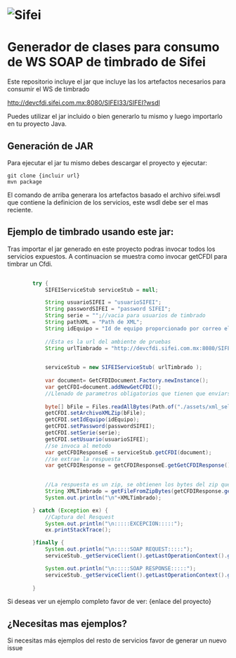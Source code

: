 # ![Sifei](https://www.sifei.com.mx/web/image/res.company/1/logo?unique=38c7250)




# Generador de clases para consumo  de WS SOAP de timbrado de Sifei

Este repositorio incluye el jar que incluye las los artefactos necesarios para consumir el WS de timbrado

http://devcfdi.sifei.com.mx:8080/SIFEI33/SIFEI?wsdl


Puedes utilizar el jar incluido o bien generarlo tu mismo y luego importarlo en tu proyecto Java.


## Generación de JAR
 
Para ejecutar el jar tu mismo debes descargar el proyecto y ejecutar:



```shell
git clone {incluir url}
mvn package

```
El comando  de arriba generara los artefactos basado el archivo sifei.wsdl que contiene la definicion de los servicios, este wsdl debe ser el mas reciente.

## Ejemplo de timbrado usando este jar:
Tras importar el jar generado en este proyecto podras invocar todos los servicios expuestos. A continuacion se muestra como invocar getCFDI para timbrar un Cfdi.

```java
       
        try {
            SIFEIServiceStub serviceStub = null;

            String usuarioSIFEI = "usuarioSIFEI";
            String passwordSIFEI = "password SIFEI";
            String serie = "";//vacia para usuarios de timbrado
            String pathXML = "Path de XML";
            String idEquipo = "Id de equipo proporcionado por correo electrónico";
            
            //Esta es la url del ambiente de pruebas
            String urlTimbrado = "http://devcfdi.sifei.com.mx:8080/SIFEI33/SIFEI?wsdl";
            

            serviceStub = new SIFEIServiceStub( urlTimbrado );
           
            var document= GetCFDIDocument.Factory.newInstance();
            var getCFDI=document.addNewGetCFDI();
            //Llenado de parametros obligatorios que tienen que enviarse
            
            byte[] bFile = Files.readAllBytes(Path.of("./assets/xml_sellado.xml"));
            getCFDI.setArchivoXMLZip(bFile);
            getCFDI.setIdEquipo(idEquipo);
            getCFDI.setPassword(passwordSIFEI);
            getCFDI.setSerie(serie);
            getCFDI.setUsuario(usuarioSIFEI);      
            //se invoca al metodo
            var getCFDIResponseE = serviceStub.getCFDI(document);
            //se extrae la respuesta
            var getCFDIResponse = getCFDIResponseE.getGetCFDIResponse();
            

            //La respuesta es un zip, se obtienen los bytes del zip que contiene el XML.
            String XMLTimbrado = getFileFromZipBytes(getCFDIResponse.getReturn());
            System.out.println("\n"+XMLTimbrado);

        } catch (Exception ex) {
            //Captura del Resquest
            System.out.println("\n:::::EXCEPCION:::::");
            ex.printStackTrace();

        }finally {
            System.out.println("\n:::::SOAP REQUEST:::::");
            serviceStub._getServiceClient().getLastOperationContext().getMessageContext("Out").getEnvelope().serialize(System.out);

            System.out.println("\n:::::SOAP RESPONSE:::::");
            serviceStub._getServiceClient().getLastOperationContext().getMessageContext("In").getEnvelope().serialize(System.out);
        
        }
```
Si deseas ver un ejemplo completo favor de ver:
{enlace del proyecto}


## ¿Necesitas mas ejemplos?
Si necesitas más ejemplos del resto de servicios favor de generar un nuevo issue
